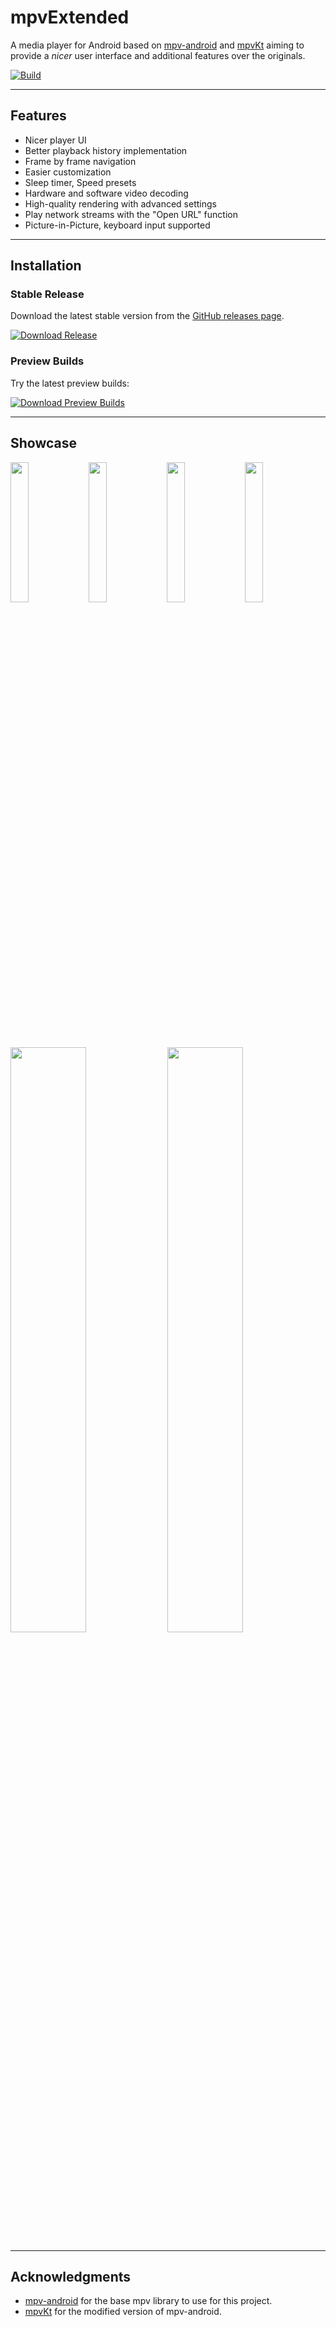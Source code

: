 # mpvExtended
A media player for Android based on [mpv-android](https://github.com/mpv-android/mpv-android) and [mpvKt](https://github.com/abdallahmehiz/mpvKt) aiming to provide a *nicer* user interface and additional features over the originals.

[![Build](https://github.com/marlboro-advance/mpvEx/actions/workflows/build.yml/badge.svg)](https://github.com/marlboro-advance/mpvEx/actions/workflows/build.yml)

---

## Features
* Nicer player UI
* Better playback history implementation
* Frame by frame navigation
* Easier customization
* Sleep timer, Speed presets
* Hardware and software video decoding
* High-quality rendering with advanced settings
* Play network streams with the "Open URL" function
* Picture-in-Picture, keyboard input supported

---

## Installation

### Stable Release
Download the latest stable version from the [GitHub releases page](https://github.com/marlboro-advance/mpvEx/releases).

[![Download Release](https://img.shields.io/badge/Download-Release-blue?style=for-the-badge)](https://github.com/marlboro-advance/mpvEx/releases)

### Preview Builds
Try the latest preview builds:

[![Download Preview Builds](https://img.shields.io/badge/Download-Preview%20Builds-green?style=for-the-badge)](https://marlboro-advance.github.io/mpvEx/)

---

## Showcase
<img src="/fastlane/metadata/android/en-US/images/phoneScreenshots/folderscreen.png" width="24%" /> <img src="/fastlane/metadata/android/en-US/images/phoneScreenshots/videoscreen.png" width="24%" />
<img src="/fastlane/metadata/android/en-US/images/phoneScreenshots/settings.png" width="24%" /> <img src="/fastlane/metadata/android/en-US/images/phoneScreenshots/pip.png" width="24%" /> <img src="/fastlane/metadata/android/en-US/images/phoneScreenshots/player.png" width="49%" /> <img src="/fastlane/metadata/android/en-US/images/phoneScreenshots/framenavigation.png" width="49%" />

---

## Acknowledgments
- [mpv-android](https://github.com/mpv-android) for the base mpv library to use for this project.
- [mpvKt](https://github.com/abdallahmehiz/mpvKt) for the modified version of mpv-android.
